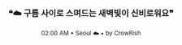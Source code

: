 <div align="center">

<br>

<h3>❝☁️ 구름 사이로 스며드는 새벽빛이 신비로워요❞</h3>

<sub>02:00 AM • Seoul ☁️ • by CrowRish</sub>

<br>

</div>